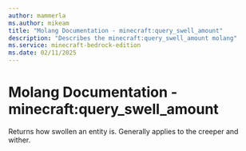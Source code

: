 ```yaml
---
author: mammerla
ms.author: mikeam
title: "Molang Documentation - minecraft:query_swell_amount"
description: "Describes the minecraft:query_swell_amount molang"
ms.service: minecraft-bedrock-edition
ms.date: 02/11/2025 
---
```


# Molang Documentation - minecraft:query_swell_amount

Returns how swollen an entity is. Generally applies to the creeper and wither.
